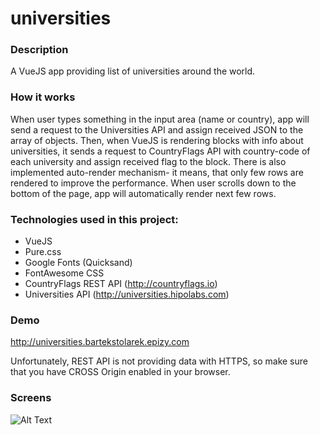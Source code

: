 # universities

### Description
A VueJS app providing list of universities around the world.

### How it works
When user types something in the input area (name or country), app will send a request to the Universities API and assign received JSON to the array of objects. Then, when VueJS is rendering blocks with info about universities, it sends a request to CountryFlags API with country-code of each university and assign received flag to the block. There is also implemented auto-render mechanism- it means, that only few rows are rendered to improve the performance. When user scrolls down to the bottom of the page, app will automatically render next few rows.

### Technologies used in this project:
- VueJS
- Pure.css
- Google Fonts (Quicksand)
- FontAwesome CSS
- CountryFlags REST API (http://countryflags.io)
- Universities API (http://universities.hipolabs.com)


### Demo
http://universities.bartekstolarek.epizy.com

Unfortunately, REST API is not providing data with HTTPS, so make sure that you have CROSS Origin enabled in your browser.

### Screens
![Alt Text](https://image.ibb.co/cSUcXx/universities.gif)
